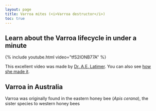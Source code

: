 ```yaml
---
layout: page
title: Varroa mites (<i>Varroa destructor</i>)
toc: true
---
```


## Learn about the Varroa lifecycle in under a minute

{% include youtube.html video="tfS2IONB77A" %}

This excellent video was made by [Dr. A.E. Latimer](https://aelawild.com). You can also see [how she made it](https://www.youtube.com/watch?v=k2oXnKMrmKo&ab_channel=StudioWild).

## Varroa in Australia

Varroa was originally found in the eastern honey bee (*Apis cerana*), the sister species to western honey bees
